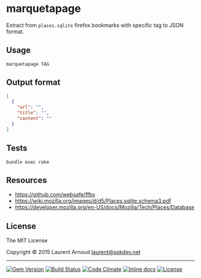 # marquetapage

Extract from `places.sqlite` firefox bookmarks with specific tag to JSON format.

## Usage

~~~
marquetapage TAG
~~~

## Output format

~~~ json
[
  {
    "url": "",
    "title": "",
    "content": ""
  }
]
~~~

## Tests

~~~
bundle exec rake
~~~

## Resources

* https://github.com/websafe/ffbx
* https://wiki.mozilla.org/images/d/d5/Places.sqlite.schema3.pdf
* https://developer.mozilla.org/en-US/docs/Mozilla/Tech/Places/Database

## License

The MIT License

Copyright © 2015 Laurent Arnoud <laurent@spkdev.net>

---
[![Gem Version](https://badge.fury.io/rb/marquetapage.svg)](https://rubygems.org/gems/marquetapage)
[![Build Status](https://secure.travis-ci.org/spk/marquetapage.svg?branch=master)](https://travis-ci.org/spk/marquetapage)
[![Code Climate](http://img.shields.io/codeclimate/github/spk/marquetapage.svg)](https://codeclimate.com/github/spk/marquetapage)
[![Inline docs](http://inch-ci.org/github/spk/marquetapage.svg?branch=master)](http://inch-ci.org/github/spk/marquetapage)
[![License](https://img.shields.io/github/license/spk/marquetapage.svg)](http://opensource.org/licenses/MIT)
